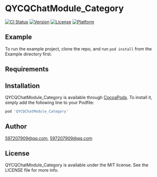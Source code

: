 # QYCQChatModule_Category

[![CI Status](https://img.shields.io/travis/597207909@qq.com/QYCQChatModule_Category.svg?style=flat)](https://travis-ci.org/597207909@qq.com/QYCQChatModule_Category)
[![Version](https://img.shields.io/cocoapods/v/QYCQChatModule_Category.svg?style=flat)](https://cocoapods.org/pods/QYCQChatModule_Category)
[![License](https://img.shields.io/cocoapods/l/QYCQChatModule_Category.svg?style=flat)](https://cocoapods.org/pods/QYCQChatModule_Category)
[![Platform](https://img.shields.io/cocoapods/p/QYCQChatModule_Category.svg?style=flat)](https://cocoapods.org/pods/QYCQChatModule_Category)

## Example

To run the example project, clone the repo, and run `pod install` from the Example directory first.

## Requirements

## Installation

QYCQChatModule_Category is available through [CocoaPods](https://cocoapods.org). To install
it, simply add the following line to your Podfile:

```ruby
pod 'QYCQChatModule_Category'
```

## Author

597207909@qq.com, 597207909@qq.com

## License

QYCQChatModule_Category is available under the MIT license. See the LICENSE file for more info.
